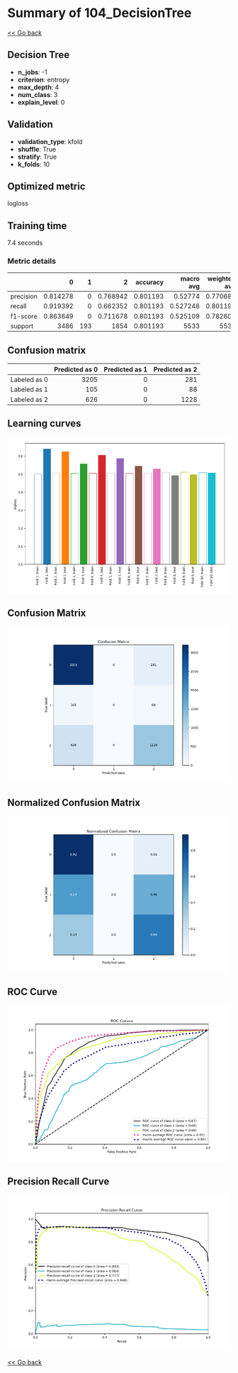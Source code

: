 # Summary of 104_DecisionTree

[<< Go back](../README.md)


## Decision Tree
- **n_jobs**: -1
- **criterion**: entropy
- **max_depth**: 4
- **num_class**: 3
- **explain_level**: 0

## Validation
 - **validation_type**: kfold
 - **shuffle**: True
 - **stratify**: True
 - **k_folds**: 10

## Optimized metric
logloss

## Training time

7.4 seconds

### Metric details
|           |           0 |   1 |           2 |   accuracy |   macro avg |   weighted avg |   logloss |
|:----------|------------:|----:|------------:|-----------:|------------:|---------------:|----------:|
| precision |    0.814278 |   0 |    0.768942 |   0.801193 |    0.52774  |       0.770684 |  0.558732 |
| recall    |    0.919392 |   0 |    0.662352 |   0.801193 |    0.527248 |       0.801193 |  0.558732 |
| f1-score  |    0.863649 |   0 |    0.711678 |   0.801193 |    0.525109 |       0.782601 |  0.558732 |
| support   | 3486        | 193 | 1854        |   0.801193 | 5533        |    5533        |  0.558732 |


## Confusion matrix
|              |   Predicted as 0 |   Predicted as 1 |   Predicted as 2 |
|:-------------|-----------------:|-----------------:|-----------------:|
| Labeled as 0 |             3205 |                0 |              281 |
| Labeled as 1 |              105 |                0 |               88 |
| Labeled as 2 |              626 |                0 |             1228 |

## Learning curves
![Learning curves](learning_curves.png)
## Confusion Matrix

![Confusion Matrix](confusion_matrix.png)


## Normalized Confusion Matrix

![Normalized Confusion Matrix](confusion_matrix_normalized.png)


## ROC Curve

![ROC Curve](roc_curve.png)


## Precision Recall Curve

![Precision Recall Curve](precision_recall_curve.png)



[<< Go back](../README.md)
